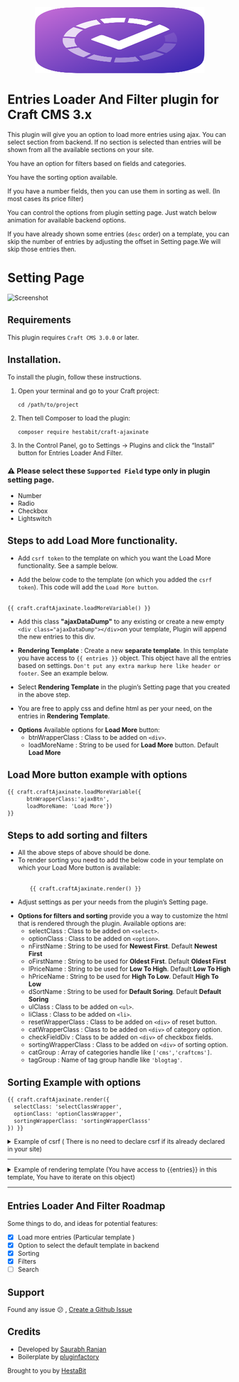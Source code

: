 <p align="center"><img src="resources/img/entry-loader.svg" width="381" height="148" alt="Entries Loader And Filter plugin"></p>

# Entries Loader And Filter plugin for Craft CMS 3.x

This plugin will give you an option to load more entries using ajax. You can select section from backend. If no section is selected than entries will be shown from all the available sections on your site.

You have an option for filters based on fields and categories.

You have the sorting option available.

If you have a number fields, then you can use them in sorting as well. (In most cases its price filter)

You can control the options from plugin setting page. Just watch below animation for available backend options.

If you have already shown some entries (`desc` order) on a template, you can skip the number of entries by adjusting the offset in Setting page.We will skip those entries then.

# Setting Page

![Screenshot](resources/img/craft-entry-loader-settingpage.gif)

## Requirements

This plugin requires `Craft CMS 3.0.0` or later.

## Installation.

To install the plugin, follow these instructions.

1.  Open your terminal and go to your Craft project:

        cd /path/to/project

2.  Then tell Composer to load the plugin:

        composer require hestabit/craft-ajaxinate

3.  In the Control Panel, go to Settings → Plugins and click the “Install” button for Entries Loader And Filter.

### :warning: Please select these `Supported Field` type only in plugin setting page.

- Number
- Radio
- Checkbox
- Lightswitch

## Steps to add Load More functionality.

- Add `csrf token` to the template on which you want the Load More functionality. See a sample below.

- Add the below code to the template (on which you added the `csrf token`). This code will add the `Load More button`.

```twig

{{ craft.craftAjaxinate.loadMoreVariable() }}

```

- Add this class **"ajaxDataDump"** to any existing or create a new empty `<div class="ajaxDataDump"></div>`on your template, Plugin will append the new entries to this div.

- **Rendering Template** : Create a new **separate template**. In this template you have access to `{{ entries }}` object. This object have all the entries based on settings. `Don't put any extra markup here like header or footer`. See an example below.

* Select **Rendering Template** in the plugin’s Setting page that you created in the above step.

* You are free to apply css and define html as per your need, on the entries in **Rendering Template**.

- **Options** Available options for **Load More** button:
  - btnWrapperClass : Class to be added on `<div>`.
  - loadMoreName : String to be used for **Load More** button. Default **Load More**

## Load More button example with options

    {{ craft.craftAjaxinate.loadMoreVariable({
          btnWrapperClass:'ajaxBtn',
          loadMoreName: 'Load More'})
    }}

## Steps to add sorting and filters

- All the above steps of above should be done.
- To render sorting you need to add the below code in your template on which your Load More button is available:

```twig

       {{ craft.craftAjaxinate.render() }}
```

- Adjust settings as per your needs from the plugin’s Setting page.

* **Options for filters and sorting** provide you a way to customize the html that is rendered through the plugin. Available options are:
  - selectClass : Class to be added on `<select>`.
  - optionClass : Class to be added on `<option>`.
  - nFirstName : String to be used for **Newest First**. Default **Newest First**
  - oFirstName : String to be used for **Oldest First**. Default **Oldest First**
  - lPriceName : String to be used for **Low To High**. Default **Low To High**
  - hPriceName : String to be used for **High To Low**. Default **High To Low**
  - dSortName : String to be used for **Default Soring**. Default **Default Soring**
  - ulClass : Class to be added on `<ul>`.
  - liClass : Class to be added on `<li>`.
  - resetWrapperClass : Class to be added on `<div>` of reset button.
  - catWrapperClass : Class to be added on `<div>` of category option.
  - checkFieldDiv : Class to be added on `<div>` of checkbox fields.
  - sortingWrapperClass : Class to be added on `<div>` of sorting option.
  - catGroup : Array of categories handle like `['cms','craftcms']`.
  - tagGroup : Name of tag group handle like `'blogtag'`.

## Sorting Example with options

    {{ craft.craftAjaxinate.render({
      selectClass: 'selectClassWrapper',
      optionClass: 'optionClassWrapper',
      sortingWrapperClass: 'sortingWrapperClasss'
    }) }}

<details>
<summary> Example of csrf  ( There is no need to declare csrf if its already declared in your site)</summary>

```js
# Example of csrf  ( There is no need to declare csrf if its already declared in your site)
{% set csrfToken = {
  csrfTokenName: craft.app.config.general.csrfTokenName,
  csrfTokenValue: craft.app.request.csrfToken,
} %}

<script type="text/javascript">
window.Craft = {{ csrfToken|json_encode|raw }};
</script>

```

</details>

---

<details>
<summary>Example of rendering template (You have access to {{entries}} in this template, You have to iterate on this object)</summary>

```twig

# access all the fields in the iteration.
{% for item in entries %}
  <a href="{{item.url}}">{{ item.title }}</a>
  <span>Price : {{ item.priceHanlde }} </span>
  .....
{% endfor %}
```

</details>

---

## Entries Loader And Filter Roadmap

Some things to do, and ideas for potential features:

- [x] Load more entries (Particular template )
- [x] Option to select the default template in backend
- [x] Sorting
- [x] Filters
- [ ] Search

## Support

Found any issue :confused: , [Create a Github Issue](https://github.com/Hestabit/craft-ajaxinate/issues/new)

## Credits

- Developed by [Saurabh Ranjan](http://maddyboy.github.io)
- Boilerplate by [pluginfactory](https://pluginfactory.io)

Brought to you by [HestaBit](https://github.com/Hestabit)
